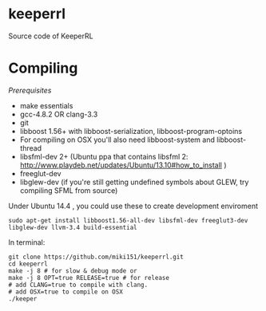 keeperrl
========

Source code of KeeperRL

Compiling
=========

*Prerequisites*

  * make essentials
  * gcc-4.8.2 OR clang-3.3
  * git
  * libboost 1.56+ with libboost-serialization, libboost-program-optoins
  * For compiling on OSX you'll also need libboost-system and libboost-thread
  * libsfml-dev 2+ (Ubuntu ppa that contains libsfml 2: http://www.playdeb.net/updates/Ubuntu/13.10#how_to_install )
  * freeglut-dev
  * libglew-dev (if you're still getting undefined symbols about GLEW, try compiling SFML from source)


Under Ubuntu 14.4 , you could use these to create development enviroment 
```
sudo apt-get install libboost1.56-all-dev libsfml-dev freeglut3-dev libglew-dev llvm-3.4 build-essential

```


In terminal:  
  ```
  git clone https://github.com/miki151/keeperrl.git
  cd keeperrl
  make -j 8 # for slow & debug mode or
  make -j 8 OPT=true RELEASE=true # for release
  # add CLANG=true to compile with clang.
  # add OSX=true to compile on OSX
  ./keeper
  ```

